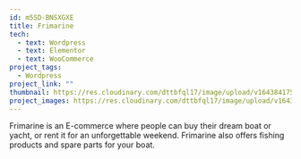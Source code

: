 ```yaml
---
id: m5SD-BNSXGXE
title: Frimarine
tech:
  - text: Wordpress
  - text: Elementor
  - text: WooCommerce
project_tags:
  - Wordpress
project_link: ""
thumbnail: https://res.cloudinary.com/dttbfql17/image/upload/v1643841751/frimarine/FRIMARINE-550px_tqhsr9.jpg
project_images: https://res.cloudinary.com/dttbfql17/image/upload/v1643397995/frimarine/image1_kobn7k.png
---
```

Frimarine is an E-commerce where people can buy their dream boat or yacht, or rent it for an unforgettable weekend. Frimarine also offers fishing products and spare parts for your boat.